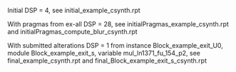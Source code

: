 Initial DSP = 4, see initial_example_csynth.rpt

With pragmas from ex-all DSP = 28, see initialPragmas_example_csynth.rpt and initialPragmas_compute_blur_csynth.rpt

With submitted alterations DSP = 1 from instance Block_example_exit_U0, module Block_example_exit_s, variable mul_ln1371_fu_154_p2, see final_example_csynth.rpt and final_Block_example_exit_s_csynth.rpt